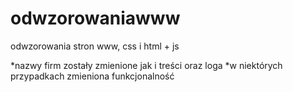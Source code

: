 # odwzorowaniawww
odwzorowania stron www, css i html + js

*nazwy firm zostały zmienione jak i treści oraz loga
*w niektórych przypadkach zmieniona funkcjonalność
